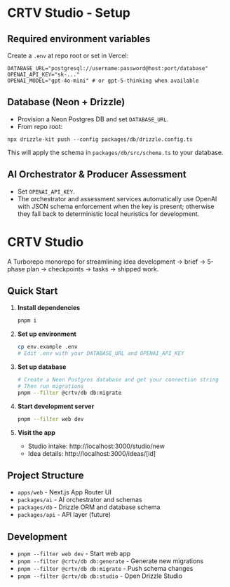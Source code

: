 # CRTV Studio - Setup

## Required environment variables

Create a `.env` at repo root or set in Vercel:

```
DATABASE_URL="postgresql://username:password@host:port/database"
OPENAI_API_KEY="sk-..."
OPENAI_MODEL="gpt-4o-mini" # or gpt-5-thinking when available
```

## Database (Neon + Drizzle)

- Provision a Neon Postgres DB and set `DATABASE_URL`.
- From repo root:

```
npx drizzle-kit push --config packages/db/drizzle.config.ts
```

This will apply the schema in `packages/db/src/schema.ts` to your database.

## AI Orchestrator & Producer Assessment

- Set `OPENAI_API_KEY`.
- The orchestrator and assessment services automatically use OpenAI with JSON schema enforcement when the key is present; otherwise they fall back to deterministic local heuristics for development.

# CRTV Studio

A Turborepo monorepo for streamlining idea development → brief → 5-phase plan → checkpoints → tasks → shipped work.

## Quick Start

1. **Install dependencies**
   ```bash
   pnpm i
   ```

2. **Set up environment**
   ```bash
   cp env.example .env
   # Edit .env with your DATABASE_URL and OPENAI_API_KEY
   ```

3. **Set up database**
   ```bash
   # Create a Neon Postgres database and get your connection string
   # Then run migrations
   pnpm --filter @crtv/db db:migrate
   ```

4. **Start development server**
   ```bash
   pnpm --filter web dev
   ```

5. **Visit the app**
   - Studio intake: http://localhost:3000/studio/new
   - Idea details: http://localhost:3000/ideas/[id]

## Project Structure

- `apps/web` - Next.js App Router UI
- `packages/ai` - AI orchestrator and schemas
- `packages/db` - Drizzle ORM and database schema
- `packages/api` - API layer (future)

## Development

- `pnpm --filter web dev` - Start web app
- `pnpm --filter @crtv/db db:generate` - Generate new migrations
- `pnpm --filter @crtv/db db:migrate` - Push schema changes
- `pnpm --filter @crtv/db db:studio` - Open Drizzle Studio

